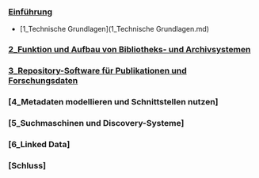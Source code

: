 

### [Einführung](https://github.com/akoezeibrahi/Blog-Bain20-Akoezel/blob/master/Einführung.md)

* [1_Technische Grundlagen](1_Technische Grundlagen.md)

### [2_Funktion und Aufbau von Bibliotheks- und Archivsystemen](https://github.com/akoezeibrahi/Blog-Bain20-Akoezel/blob/master/2_Funktion%20und%20Aufbau%20von%20Bibliotheks-%20und%20Archivsystemen.md)

### [3_Repository-Software für Publikationen und Forschungsdaten ](https://github.com/akoezeibrahi/Blog-Bain20-Akoezel/blob/master/3_Repository-Software%20für%20Publikationen%20und%20Forschungsdaten.md)

### [4_Metadaten modellieren und Schnittstellen nutzen]

### [5_Suchmaschinen und Discovery-Systeme]

### [6_Linked Data]

### [Schluss]
